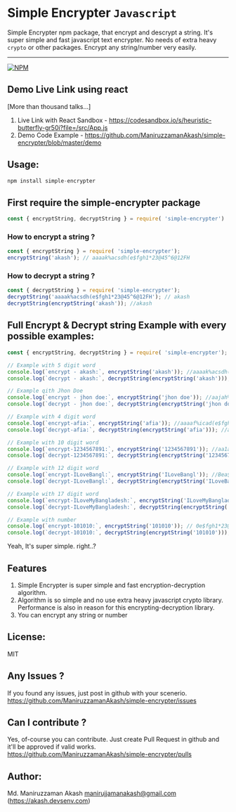# Simple Encrypter `Javascript`

Simple Encrypter npm package, that encrypt and descrypt a string. It's super simple and fast javascript text encrypter. 
No needs of extra heavy `crypto` or other packages. Encrypt any string/number very easily.

---
[![NPM](https://nodei.co/npm/simple-encrypter.png?downloads=true&downloadRank=true&stars=true)](https://nodei.co/npm/simple-encryptor/)

## Demo Live Link using react

[More than thousand talks...]

1. Live Link with React Sandbox - https://codesandbox.io/s/heuristic-butterfly-gr50i?file=/src/App.js
2. Demo Code Example - https://github.com/ManiruzzamanAkash/simple-encrypter/blob/master/demo



## Usage:
```js
npm install simple-encrypter
```

## First require the simple-encrypter package

```js
const { encryptString, decryptString } = require( 'simple-encrypter')
```

### How to encrypt a string ?
```js
const { encryptString } = require( 'simple-encrypter');
encryptString('akash'); // aaaak%acsdh(e$fgh1*23@45^6@12FH

```

### How to decrypt a string ?
```js
const { decryptString } = require( 'simple-encrypter');
decryptString('aaaak%acsdh(e$fgh1*23@45^6@12FH'); // akash
decryptString(encryptString('akash')); //akash
```

## Full Encrypt & Decrypt string Example with every possible examples:

```js
const { encryptString, decryptString } = require( 'simple-encrypter');

// Example with 5 digit word
console.log(`encrypt - akash:`, encryptString('akash')); //aaaak%acsdh(e$fgh1*23@45^6@12FH
console.log(`decrypt - akash:`, decryptString(encryptString('akash'))); //akash

// Example qith Jhon Doe
console.log(`encrypt - jhon doe:`, encryptString('jhon doe')); //aajah%ocnd (deo$efgh1*23@45^6@12FH
console.log(`decrypt - jhon doe:`, decryptString(encryptString('jhon doe'))); //jhon doe

// Example with 4 digit word
console.log(`encrypt-afia:`, encryptString('afia')); //aaaaf%icad(e$fgh1*23@45^6@12FH
console.log(`decrypt-afia:`, decryptString(encryptString('afia'))); //afia

// Example with 10 digit word
console.log(`encrypt-1234567891:`, encryptString('1234567891')); //aa1a2%3c4d5(6e7$8f9g1h1*23@45^6@12FH
console.log(`decrypt-1234567891:`, decryptString(encryptString('1234567891'))); //1234567891

// Example with 12 digit word
console.log(`encrypt-ILoveBangl:`, encryptString('ILoveBangl')); //Bea$nfgglh1*23@45^6@12FH
console.log(`decrypt-ILoveBangl:`, decryptString(encryptString('ILoveBangl'))); //ILoveBangl

// Example with 17 digit word
console.log(`encrypt-ILoveMyBangladesh:`, encryptString('ILoveMyBangladesh')); //aaIaL%ocvde(Mey$Bfagnhg1l*a2d3e@s4h5^6@12FH
console.log(`decrypt-ILoveMyBangladesh:`, decryptString(encryptString('ILoveMyBangladesh'))); //ILoveMyBangladesh

// Example with number
console.log(`encrypt-101010:`, encryptString('101010')); // 0e$fgh1*23@45^6@12FH
console.log(`decrypt-101010:`, decryptString(encryptString('101010'))); //101010

```

Yeah, It's super simple. right..?

## Features
1. Simple Encrypter is super simple and fast encryption-decryption algorithm.
1. Algorithm is so simple and no use extra heavy javascript crypto library. Performance is also in reason for this encrypting-decryption library.
1. You can encrypt any string or number
## License:
MIT

## Any Issues ?
If you found any issues, just post in github with your scenerio.
https://github.com/ManiruzzamanAkash/simple-encrypter/issues


## Can I contribute ?
Yes, of-course you can contribute. Just create Pull Request in github and it'll be approved if valid works.
https://github.com/ManiruzzamanAkash/simple-encrypter/pulls

## Author:
Md. Maniruzzaman Akash <manirujjamanakash@gmail.com> (https://akash.devsenv.com)
